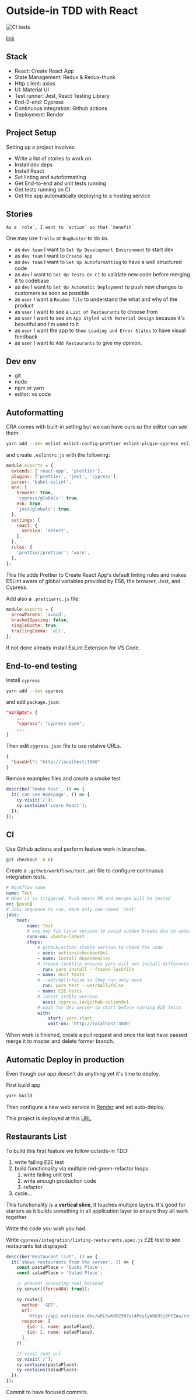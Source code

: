 # Outside-in TDD with React

![CI tests](https://github.com/rjNemo/opinion-ate/workflows/Test/badge.svg)

[link](https://outsidein.dev/react/#tech-stack)

## Stack

- React: Create React App
- State Management: Redux & Redux-thunk
- Http client: axios
- UI: Material UI
- Test runner: Jest, React Testing Library
- End-2-end: Cypress
- Continuous integration: Github actions
- Deployment: Render

## Project Setup

Setting up a project involves:

- Write a list of stories to work on
- Install dev deps
- Install React
- Set linting and autoformatting
- Get End-to-end and unit tests running
- Get tests running on CI
- Get the app automatically deploying to a hosting service

## Stories

```
As a `role`, I want to `action` so that `benefit`
```

One may use `Trello` or `BugBuster` to do so.

- as `dev team` I want to `Set Up Development Environment` to start dev
- as `dev team` I want to `Create App`
- as `dev team` I want to `Set Up Autoformatting` to have a well structured code
- as `dev` I want to `Set Up Tests On CI` to validate new code before merging it to codebase
- as `dev` I want to `Set Up Automatic Deployment` to push new changes to customers as soon as possible
- as `user` I want a `Readme file` to understand the what and why of the product
- as `user` I want to see a `List of Restaurants` to choose from
- as `user` I want to see an `App Styled with Material Design` because it's beautiful and I'm used to it
- as `user` I want the app to `Show Loading and Error States` to have visual feedback
- as `user` I want to `Add Restaurants` to give my opinion.

## Dev env

- git
- node
- npm or yarn
- editor: vs code

## Autoformatting

CRA comes with built-in setting but we can have ours so the editor can see them:

```sh
yarn add --dev eslint eslint-config-prettier eslint-plugin-cypress eslint-plugin-jest eslint-plugin-prettier prettier
```

and create `.eslintrc.js` with the following:

```js
module.exports = {
  extends: ['react-app', 'prettier'],
  plugins: ['prettier', 'jest', 'cypress'],
  parser: 'babel-eslint',
  env: {
    browser: true,
    'cypress/globals': true,
    es6: true,
    'jest/globals': true,
  },
  settings: {
    react: {
      version: 'detect',
    },
  },
  rules: {
    'prettier/prettier': 'warn',
  },
};
```

This file adds Prettier to Create React App's default linting rules and
makes ESLint aware of global variables provided by ES6, the browser, Jest, and Cypress.

Add also a `.prettierrc.js` file:

```js
module.exports = {
  arrowParens: 'avoid',
  bracketSpacing: false,
  singleQuote: true,
  trailingComma: 'all',
};
```

If not done already install EsLint Extension for VS Code.

## End-to-end testing

Install `cypress`

```sh
yarn add --dev cypress
```

and edit `package.json`:

```json
"scripts": {
    ...
    "cypress": "cypress open",
    ...
}
```

Then edit `cypress.json` file to use relative URLs.

```json
{
  "baseUrl": "http://localhost:3000"
}
```

Remove examples files and create a smoke test

```js
describe('Smoke test', () => {
  it('can see Homepage', () => {
    cy.visit('/');
    cy.contains('Learn React');
  });
});
```

## CI

Use Github actions and perform feature work in branches.

```sh
git checkout -b ci
```

Create a `.github/workflows/test.yml` file to configure continuous integration tests.

```yml
# Workflow name
name: Test
# When it is triggered. Push means PR and merges will be tested
on: [push]
# Jobs sequence to run. Here only one named 'Test'
jobs:
    test:
        name: Test
        # one may fix linux version to avoid sudden breaks due to updates
        runs-on: ubuntu-latest
        steps:
            # github/action stable version to check the code
            - uses: actions/checkout@v2
            - name: Install dependencies
            # frozen-lockfile ensures yarn will not install differents dependencies that the one specified in lockfile
              run: yarn install --frozen-lockfile
            - name: Unit tests
            # --watchAll=false so they run only once
              run: yarn test --watchAll=false
            - name: E2E tests
            # latest stable version
              uses: cypress-io/github-action@v1
            # wait for dev server to start before running E2E tests
            with:
                start: yarn start
                wait-on: 'http://localhost:3000'
```

When work is finished, create a pull request and once the test have passed merge it to master and delete former branch.

## Automatic Deploy in production

Even though our app doesn't do anything yet it's time to deploy.

First build app

```sh
yarn build
```

Then configure a new web service in [Render](https://render.com) and set auto-deploy.

This project is deployed at this [URL](https://opinion-ate.onrender.com).

## Restaurants List

To build this first feature we follow outside-in TDD:

1.  write failing E2E test
1.  build functionality via multiple red-green-refactor loops:
    1.  write failing unit test
    1.  write enough production code
    1.  refactor
1.  cycle...

This functionality is a **vertical slice**, it touches multiple layers. It's good for starters as it builds something in all application layer to ensure they all work together

Write the code you wish you had.

Write `cypress/integration/listing-restaurants.spec.js` E2E test to see restaurants list displayed:

```js
describe('Restaurant list', () => {
  it('shows restaurants from the server', () => {
    const pastaPlace = 'Sushi Place';
    const saladPlace = 'Salad Place';

    // prevent accessing real backend
    cy.server({force404: true});

    cy.route({
      method: 'GET',
      url:
        'https://api.outsidein.dev/wRLRwKdVZ9N7ei4PeyIyWOG9Sj8hYZAa/restaurants',
      response: [
        {id: 1, name: pastaPlace},
        {id: 2, name: saladPlace},
      ],
    });

    // visit root url
    cy.visit('/');
    cy.contains(pastaPlace);
    cy.contains(saladPlace);
  });
});
```

Commit to have focused commits.
